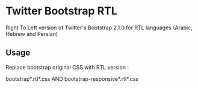 Twitter Bootstrap RTL
=====================

Right To Left version of Twitter's Bootstrap 2.1.0 for RTL languages (Arabic, Hebrew and Persian)

Usage
-----

Replace bootstrap original CSS with RTL version : 

bootstrap*.rtl*.css AND bootstrap-responsive*.rtl*.css